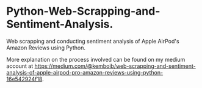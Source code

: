 # Python-Web-Scrapping-and-Sentiment-Analysis.  

Web scrapping and conducting sentiment analysis  of Apple AirPod's Amazon Reviews using Python.  

More explanation on the process involved can be found on my medium account at https://medium.com/@kemboib/web-scrapping-and-sentiment-analysis-of-apple-airpod-pro-amazon-reviews-using-python-16e542924f18.
